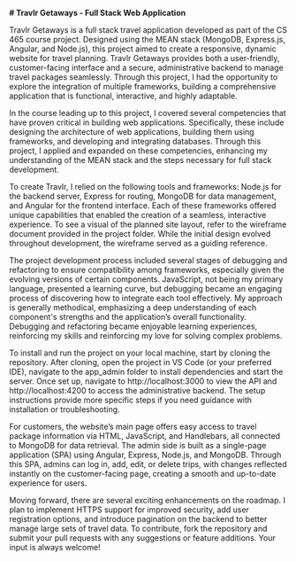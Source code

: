 **# Travlr Getaways - Full Stack Web Application**

Travlr Getaways is a full stack travel application developed as part of the CS 465 course project. Designed using the MEAN stack (MongoDB, Express.js, Angular, and Node.js), this project aimed to create a responsive, dynamic website for travel planning. Travlr Getaways provides both a user-friendly, customer-facing interface and a secure, administrative backend to manage travel packages seamlessly. Through this project, I had the opportunity to explore the integration of multiple frameworks, building a comprehensive application that is functional, interactive, and highly adaptable.

In the course leading up to this project, I covered several competencies that have proven critical in building web applications. Specifically, these include designing the architecture of web applications, building them using frameworks, and developing and integrating databases. Through this project, I applied and expanded on these competencies, enhancing my understanding of the MEAN stack and the steps necessary for full stack development.

To create Travlr, I relied on the following tools and frameworks: Node.js for the backend server, Express for routing, MongoDB for data management, and Angular for the frontend interface. Each of these frameworks offered unique capabilities that enabled the creation of a seamless, interactive experience. To see a visual of the planned site layout, refer to the wireframe document provided in the project folder. While the initial design evolved throughout development, the wireframe served as a guiding reference.

The project development process included several stages of debugging and refactoring to ensure compatibility among frameworks, especially given the evolving versions of certain components. JavaScript, not being my primary language, presented a learning curve, but debugging became an engaging process of discovering how to integrate each tool effectively. My approach is generally methodical, emphasizing a deep understanding of each component's strengths and the application’s overall functionality. Debugging and refactoring became enjoyable learning experiences, reinforcing my skills and reinforcing my love for solving complex problems.

To install and run the project on your local machine, start by cloning the repository. After cloning, open the project in VS Code (or your preferred IDE), navigate to the app_admin folder to install dependencies and start the server. Once set up, navigate to http://localhost:3000 to view the API and http://localhost:4200 to access the administrative backend. The setup instructions provide more specific steps if you need guidance with installation or troubleshooting.

For customers, the website’s main page offers easy access to travel package information via HTML, JavaScript, and Handlebars, all connected to MongoDB for data retrieval. The admin side is built as a single-page application (SPA) using Angular, Express, Node.js, and MongoDB. Through this SPA, admins can log in, add, edit, or delete trips, with changes reflected instantly on the customer-facing page, creating a smooth and up-to-date experience for users.

Moving forward, there are several exciting enhancements on the roadmap. I plan to implement HTTPS support for improved security, add user registration options, and introduce pagination on the backend to better manage large sets of travel data. To contribute, fork the repository and submit your pull requests with any suggestions or feature additions. Your input is always welcome!
